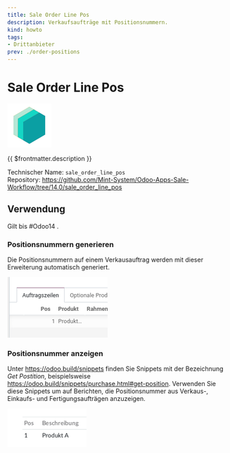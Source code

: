 ```yaml
---
title: Sale Order Line Pos
description: Verkaufsaufträge mit Positionsnummern. 
kind: howto
tags:
- Drittanbieter
prev: ./order-positions
---
```

# Sale Order Line Pos
![icon_oms_box](attachments/icons_odoo_mint_system.png)

{{ $frontmatter.description }}

Technischer Name: `sale_order_line_pos`\
Repository: <https://github.com/Mint-System/Odoo-Apps-Sale-Workflow/tree/14.0/sale_order_line_pos>

## Verwendung

Gilt bis #Odoo14 .

### Positionsnummern generieren

Die Positionsnummern auf einem Verkausauftrag werden mit dieser Erweiterung automatisch generiert.

![](attachments/Sale%20Order%20Line%20Position%20Pos%20auf%20Auftrag.png)

### Positionsnummer anzeigen

Unter <https://odoo.build/snippets> finden Sie Snippets mit der Bezeichnung *Get Postition*, beispielsweise <https://odoo.build/snippets/purchase.html#get-position>. Verwenden Sie diese Snippets um auf Berichten, die Positionsnummer aus Verkaus-, Einkaufs- und Fertigungsaufträgen anzuzeigen.

![](attachments/Snippets%20Positionsnummer%20anzeigen.png)